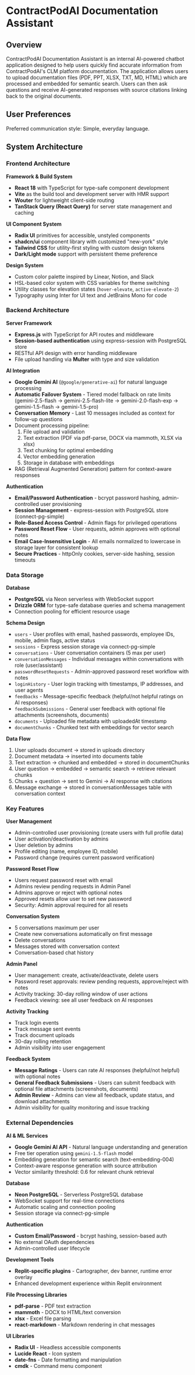 # ContractPodAI Documentation Assistant

## Overview

ContractPodAI Documentation Assistant is an internal AI-powered chatbot application designed to help users quickly find accurate information from ContractPodAI's CLM platform documentation. The application allows users to upload documentation files (PDF, PPT, XLSX, TXT, MD, HTML) which are processed and embedded for semantic search. Users can then ask questions and receive AI-generated responses with source citations linking back to the original documents.

## User Preferences

Preferred communication style: Simple, everyday language.

## System Architecture

### Frontend Architecture

**Framework & Build System**
- **React 18** with TypeScript for type-safe component development
- **Vite** as the build tool and development server with HMR support
- **Wouter** for lightweight client-side routing
- **TanStack Query (React Query)** for server state management and caching

**UI Component System**
- **Radix UI** primitives for accessible, unstyled components
- **shadcn/ui** component library with customized "new-york" style
- **Tailwind CSS** for utility-first styling with custom design tokens
- **Dark/Light mode** support with persistent theme preference

**Design System**
- Custom color palette inspired by Linear, Notion, and Slack
- HSL-based color system with CSS variables for theme switching
- Utility classes for elevation states (`hover-elevate`, `active-elevate-2`)
- Typography using Inter for UI text and JetBrains Mono for code

### Backend Architecture

**Server Framework**
- **Express.js** with TypeScript for API routes and middleware
- **Session-based authentication** using express-session with PostgreSQL store
- RESTful API design with error handling middleware
- File upload handling via **Multer** with type and size validation

**AI Integration**
- **Google Gemini AI** (`@google/generative-ai`) for natural language processing
- **Automatic Failover System** - Tiered model fallback on rate limits (gemini-2.5-flash → gemini-2.5-flash-lite → gemini-2.0-flash-exp → gemini-1.5-flash → gemini-1.5-pro)
- **Conversation Memory** - Last 10 messages included as context for follow-up questions
- Document processing pipeline:
  1. File upload and validation
  2. Text extraction (PDF via pdf-parse, DOCX via mammoth, XLSX via xlsx)
  3. Text chunking for optimal embedding
  4. Vector embedding generation
  5. Storage in database with embeddings
- RAG (Retrieval Augmented Generation) pattern for context-aware responses

**Authentication**
- **Email/Password Authentication** - bcrypt password hashing, admin-controlled user provisioning
- **Session Management** - express-session with PostgreSQL store (connect-pg-simple)
- **Role-Based Access Control** - Admin flags for privileged operations
- **Password Reset Flow** - User requests, admin approves with optional notes
- **Email Case-Insensitive Login** - All emails normalized to lowercase in storage layer for consistent lookup
- **Secure Practices** - httpOnly cookies, server-side hashing, session timeouts

### Data Storage

**Database**
- **PostgreSQL** via Neon serverless with WebSocket support
- **Drizzle ORM** for type-safe database queries and schema management
- Connection pooling for efficient resource usage

**Schema Design**
- `users` - User profiles with email, hashed passwords, employee IDs, mobile, admin flags, active status
- `sessions` - Express session storage via connect-pg-simple
- `conversations` - User conversation containers (5 max per user)
- `conversationMessages` - Individual messages within conversations with role (user/assistant)
- `passwordResetRequests` - Admin-approved password reset workflow with notes
- `loginHistory` - User login tracking with timestamps, IP addresses, and user agents
- `feedbacks` - Message-specific feedback (helpful/not helpful ratings on AI responses)
- `feedbackSubmissions` - General user feedback with optional file attachments (screenshots, documents)
- `documents` - Uploaded file metadata with uploadedAt timestamp
- `documentChunks` - Chunked text with embeddings for vector search

**Data Flow**
1. User uploads document → stored in uploads directory
2. Document metadata → inserted into documents table
3. Text extraction → chunked and embedded → stored in documentChunks
4. User question → embedded → semantic search → retrieve relevant chunks
5. Chunks + question → sent to Gemini → AI response with citations
6. Message exchange → stored in conversationMessages table with conversation context

### Key Features

**User Management**
- Admin-controlled user provisioning (create users with full profile data)
- User activation/deactivation by admins
- User deletion by admins
- Profile editing (name, employee ID, mobile)
- Password change (requires current password verification)

**Password Reset Flow**
- Users request password reset with email
- Admins review pending requests in Admin Panel
- Admins approve or reject with optional notes
- Approved resets allow user to set new password
- Security: Admin approval required for all resets

**Conversation System**
- 5 conversations maximum per user
- Create new conversations automatically on first message
- Delete conversations
- Messages stored with conversation context
- Conversation-based chat history

**Admin Panel**
- User management: create, activate/deactivate, delete users
- Password reset approvals: review pending requests, approve/reject with notes
- Activity tracking: 30-day rolling window of user actions
- Feedback viewing: see all user feedback on AI responses

**Activity Tracking**
- Track login events
- Track message sent events
- Track document uploads
- 30-day rolling retention
- Admin visibility into user engagement

**Feedback System**
- **Message Ratings** - Users can rate AI responses (helpful/not helpful) with optional notes
- **General Feedback Submissions** - Users can submit feedback with optional file attachments (screenshots, documents)
- **Admin Review** - Admins can view all feedback, update status, and download attachments
- Admin visibility for quality monitoring and issue tracking

### External Dependencies

**AI & ML Services**
- **Google Gemini AI API** - Natural language understanding and generation
- Free tier operation using `gemini-1.5-flash` model
- Embedding generation for semantic search (text-embedding-004)
- Context-aware response generation with source attribution
- Vector similarity threshold: 0.6 for relevant chunk retrieval

**Database**
- **Neon PostgreSQL** - Serverless PostgreSQL database
- WebSocket support for real-time connections
- Automatic scaling and connection pooling
- Session storage via connect-pg-simple

**Authentication**
- **Custom Email/Password** - bcrypt hashing, session-based auth
- No external OAuth dependencies
- Admin-controlled user lifecycle

**Development Tools**
- **Replit-specific plugins** - Cartographer, dev banner, runtime error overlay
- Enhanced development experience within Replit environment

**File Processing Libraries**
- **pdf-parse** - PDF text extraction
- **mammoth** - DOCX to HTML/text conversion
- **xlsx** - Excel file parsing
- **react-markdown** - Markdown rendering in chat messages

**UI Libraries**
- **Radix UI** - Headless accessible components
- **Lucide React** - Icon system
- **date-fns** - Date formatting and manipulation
- **cmdk** - Command menu component
